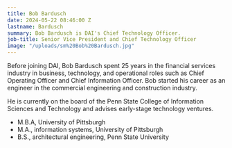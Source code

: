 ```yaml
---
title: Bob Bardusch
date: 2024-05-22 08:46:00 Z
lastname: Bardusch
summary: Bob Bardusch is DAI's Chief Technology Officer.
job-title: Senior Vice President and Chief Technology Officer
image: "/uploads/sm%20Bob%20Bardusch.jpg"
---
```


Before joining DAI, Bob Bardusch spent 25 years in the financial services industry in business, technology, and operational roles such as Chief Operating Officer and Chief Information Officer. Bob started his career as an engineer in the commercial engineering and construction industry.

He is currently on the board of the Penn State College of Information Sciences and Technology and advises early-stage technology ventures.
 
* M.B.A, University of Pittsburgh
* M.A., information systems, University of Pittsburgh
* B.S., architectural engineering, Penn State University